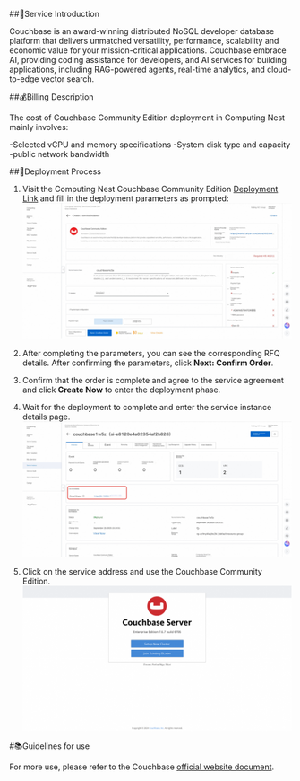 ##🌟Service Introduction

Couchbase is an award-winning distributed NoSQL developer database platform that delivers unmatched versatility, performance, scalability and economic value for your mission-critical applications. Couchbase embrace AI, providing coding assistance for developers, and AI services for building applications, including RAG-powered agents, real-time analytics, and cloud-to-edge vector search.

##💰Billing Description

The cost of Couchbase Community Edition deployment in Computing Nest mainly involves:

-Selected vCPU and memory specifications
-System disk type and capacity
-public network bandwidth

##🚀Deployment Process

1. Visit the Computing Nest Couchbase Community Edition [Deployment Link](https://computenest.console.aliyun.com/service/instance/create/cn-hangzhou?type=user&ServiceId=service-c3f862ce09a04a24a115) and fill in the deployment parameters as prompted:
![image.png](images-en/img_4.png)

2. After completing the parameters, you can see the corresponding RFQ details. After confirming the parameters, click **Next: Confirm Order**.

3. Confirm that the order is complete and agree to the service agreement and click **Create Now** to enter the deployment phase.

4. Wait for the deployment to complete and enter the service instance details page.
![image.png](images-en/img_3.png)

5. Click on the service address and use the Couchbase Community Edition.
![image.png](images-en/img_2.png)

#📚Guidelines for use

For more use, please refer to the Couchbase [official website document](https://docs.couchbase.com/home/index.html).